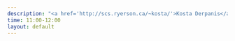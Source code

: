 ```yaml
---
description: "<a href='http://scs.ryerson.ca/~kosta/'>Kosta Derpanis</a> (Ryerson University), <a href='http://www.cs.toronto.edu/~sven/'>Sven Dickinson</a> (University of Toronto)"
time: 11:00-12:00
layout: default
---
```

